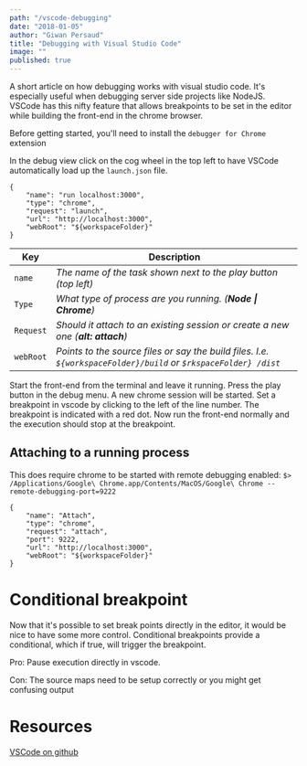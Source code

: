 ```yaml
---
path: "/vscode-debugging"
date: "2018-01-05"
author: "Giwan Persaud"
title: "Debugging with Visual Studio Code"
image: ""
published: true
---
```


A short article on how debugging works with visual studio code. It's especially useful when debugging server side projects like NodeJS.
VSCode has this nifty feature that allows breakpoints to be set in the editor while building the front-end in the chrome browser.

Before getting started, you'll need to install the `debugger for Chrome` extension

In the debug view click on the cog wheel in the top left to have VSCode automatically load up the `launch.json` file.

```
{
    "name": "run localhost:3000",
    "type": "chrome",
    "request": "launch",
    "url": "http://localhost:3000",
    "webRoot": "${workspaceFolder}"
}
```

| Key       | Description                                                                                                     |
| --------- | --------------------------------------------------------------------------------------------------------------- |
| `name`    | _The name of the task shown next to the play button (top left)_                                                 |
| `Type`    | _What type of process are you running. (**Node \| Chrome**)_                                                    |
| `Request` | _Should it attach to an existing session or create a new one (**alt: attach**)_                                 |
| `webRoot` | _Points to the source files or say the build files. I.e. `${workspaceFolder}/build` or `$rkspaceFolder} /dist`_ |

Start the front-end from the terminal and leave it running. Press the play button in the debug menu. A new chrome session will be started.
Set a breakpoint in vscode by clicking to the left of the line number. The breakpoint is indicated with a red dot.
Now run the front-end normally and the execution should stop at the breakpoint.

## Attaching to a running process

This does require chrome to be started with remote debugging enabled:
`$> /Applications/Google\ Chrome.app/Contents/MacOS/Google\ Chrome --remote-debugging-port=9222`

```
{
    "name": "Attach",
    "type": "chrome",
    "request": "attach",
    "port": 9222,
    "url": "http://localhost:3000",
    "webRoot": "${workspaceFolder}"
}
```

# Conditional breakpoint

Now that it's possible to set break points directly in the editor, it would be nice to have some more control. Conditional breakpoints provide a conditional, which if true, will trigger the breakpoint.

Pro:
Pause execution directly in vscode.

Con:
The source maps need to be setup correctly or you might get confusing output

# Resources

[VSCode on github](https://github.com/Microsoft/vscode-chrome-debug)
